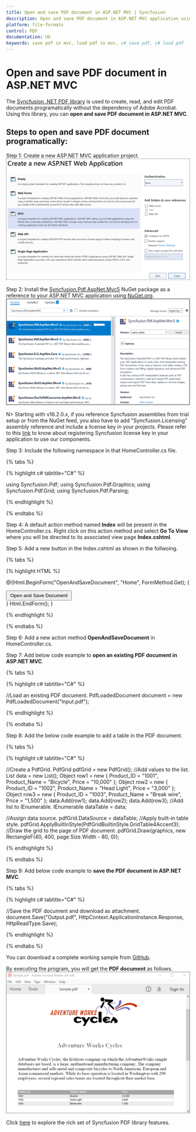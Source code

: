 ```yaml
---
title: Open and save PDF document in ASP.NET MVC | Syncfusion
description: Open and save PDF document in ASP.NET MVC application using Syncfusion .NET PDF library without the dependency of Adobe Acrobat. 
platform: file-formats
control: PDF
documentation: UG
keywords: save pdf in mvc, load pdf in mvc, c# save pdf, c# load pdf
---
```


# Open and save PDF document in ASP.NET MVC 

The [Syncfusion .NET PDF library](https://www.syncfusion.com/document-processing/pdf-framework/net) is used to create, read, and edit PDF documents programatically without the dependency of Adobe Acrobat. Using this library, you can **open and save PDF document in ASP.NET MVC**. 

## Steps to open and save PDF document programatically:

Step 1: Create a new ASP.NET MVC application project.
![Create ASP.NET MVC application in Visual Studio](Images/Create_MVC_application.png)

Step 2: Install the [Syncfusion.Pdf.AspNet.Mvc5](https://www.nuget.org/packages/Syncfusion.Pdf.AspNet.Mvc5/) NuGet package as a reference to your ASP.NET MVC application using [NuGet.org](https://www.nuget.org/).
![NuGet package installation](Images/NuGet_package_ASP_NET_MVC.png)

N> Starting with v16.2.0.x, if you reference Syncfusion assemblies from trial setup or from the NuGet feed, you also have to add "Syncfusion.Licensing" assembly reference and include a license key in your projects. Please refer to this [link](https://help.syncfusion.com/common/essential-studio/licensing/overview) to know about registering Syncfusion license key in your application to use our components.

Step 3: Include the following namespace in that HomeController.cs file.

{% tabs %}

{% highlight c# tabtitle="C#" %}

using Syncfusion.Pdf;
using Syncfusion.Pdf.Graphics;
using Syncfusion.Pdf.Grid;
using Syncfusion.Pdf.Parsing;

{% endhighlight %}

{% endtabs %}

Step 4: A default action method named **Index** will be present in the HomeController.cs. Right click on this action method and select **Go To View** where you will be directed to its associated view page **Index.cshtml**.

Step 5: Add a new button in the Index.cshtml as shown in the follwoing.

{% tabs %}

{% highlight HTML %}

@{Html.BeginForm("OpenAndSaveDocument", "Home", FormMethod.Get);
    {
        <div>
            <input type="submit" value="Open and Save Document" style="width:180px;height:27px" />
        </div>
    }
    Html.EndForm();
}

{% endhighlight %}

{% endtabs %}

Step 6: Add a new action method **OpenAndSaveDocument** in HomeController.cs.

Step 7: Add below code example to **open an existing PDF document in ASP.NET MVC**.

{% tabs %}

{% highlight c# tabtitle="C#" %}

//Load an existing PDF document.
PdfLoadedDocument document = new PdfLoadedDocument("Input.pdf");

{% endhighlight %}

{% endtabs %}

Step 8: Add the below code example to add a table in the PDF document.

{% tabs %}

{% highlight c# tabtitle="C#" %}

//Create a PdfGrid.
PdfGrid pdfGrid = new PdfGrid();
//Add values to the list.
List<object> data = new List<object>();
Object row1 = new { Product_ID = "1001", Product_Name = "Bicycle", Price = "10,000" };
Object row2 = new { Product_ID = "1002", Product_Name = "Head Light", Price = "3,000" };
Object row3 = new { Product_ID = "1003", Product_Name = "Break wire", Price = "1,500" };
data.Add(row1);
data.Add(row2);
data.Add(row3);
//Add list to IEnumerable.
IEnumerable<object> dataTable = data;

//Assign data source.
pdfGrid.DataSource = dataTable;
//Apply built-in table style.
pdfGrid.ApplyBuiltinStyle(PdfGridBuiltinStyle.GridTable4Accent3);
//Draw the grid to the page of PDF document.
pdfGrid.Draw(graphics, new RectangleF(40, 400, page.Size.Width - 80, 0));

{% endhighlight %}

{% endtabs %}

Step 9: Add below code example to **save the PDF document in ASP.NET MVC**.

{% tabs %}

{% highlight c# tabtitle="C#" %}

//Save the PDF document and download as attachment.
document.Save("Output.pdf", HttpContext.ApplicationInstance.Response, HttpReadType.Save);

{% endhighlight %}

{% endtabs %}

You can download a complete working sample from [GitHub](https://github.com/SyncfusionExamples/PDF-Examples/tree/master/Open%20and%20Save%20PDF%20document/ASP.NET%20MVC/Load_and_save_PDF_document_MVC).

By executing the program, you will get the **PDF document** as follows.
![ASP.Net MVC open and save PDF document](Images/Open_and_save_output.png)

Click [here](https://www.syncfusion.com/document-processing/pdf-framework/net) to explore the rich set of Syncfusion PDF library features.